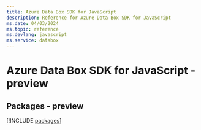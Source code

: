 ```yaml
---
title: Azure Data Box SDK for JavaScript
description: Reference for Azure Data Box SDK for JavaScript
ms.date: 04/03/2024
ms.topic: reference
ms.devlang: javascript
ms.service: databox
---
```

# Azure Data Box SDK for JavaScript - preview
## Packages - preview
[!INCLUDE [packages](data-box-index.md)]